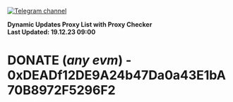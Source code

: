 [![Telegram channel](https://img.shields.io/endpoint?url=https://runkit.io/damiankrawczyk/telegram-badge/branches/master?url=https://t.me/n4z4v0d)](https://t.me/n4z4v0d) 

**Dynamic Updates Proxy List with Proxy Checker**  
**Last Updated: 19.12.23 09:00**

# DONATE (_any evm_) - 0xDEADf12DE9A24b47Da0a43E1bA70B8972F5296F2
